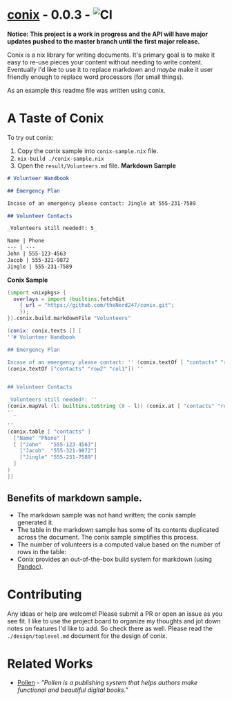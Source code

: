 # <a href="https://github.com/theNerd247/conix.git">conix</a> - 0.0.3 - ![CI](https://github.com/theNerd247/conix/workflows/CI/badge.svg?branch=master)
**Notice: This project is a work in progress and the API will have major
updates pushed to the master branch until the first major release.**

Conix is a nix library for writing documents. It's primary goal is to make it
easy to re-use pieces your content without needing to write content.
Eventually I'd like to use it to replace markdown and _maybe_ make it user
friendly enough to replace word processors (for small things).

As an example this readme file was written using conix.

# A Taste of Conix

To try out conix:

1. Copy the conix sample into `conix-sample.nix` file.
1. `nix-build ./conix-sample.nix`
1. Open the `result/Volunteers.md` file. 
__Markdown Sample__
```markdown
# Volunteer Handbook

## Emergency Plan

Incase of an emergency please contact: Jingle at 555-231-7589

## Volunteer Contacts 

_Volunteers still needed!: 5_

Name | Phone
--- | ---
John | 555-123-4563
Jacob | 555-321-9872
Jingle | 555-231-7589
```

__Conix Sample__
```nix
(import <nixpkgs> { 
  overlays = import (builtins.fetchGit
    { url = "https://github.com/theNerd247/conix.git";
    });
}).conix.build.markdownFile "Volunteers" 

(conix: conix.texts [] [
''# Volunteer Handbook

## Emergency Plan

Incase of an emergency please contact: '' (conix.textOf [ "contacts" "row2" "col0" ])" at "
(conix.textOf ["contacts" "row2" "col1"]) ''


## Volunteer Contacts 

_Volunteers still needed!: ''
(conix.mapVal (l: builtins.toString (8 - l)) (conix.at [ "contacts" "rows" "length"]))
''_

'' 
(conix.table [ "contacts" ]
  ["Name" "Phone" ]
  [ ["John"   "555-123-4563"]
    ["Jacob"  "555-321-9872"]
    ["Jingle" "555-231-7589"]
  ]
)
])

```

## Benefits of markdown sample.

* The markdown sample was not hand written; the conix sample generated it.
* The table in the markdown sample has some of its contents duplicated across
the document. The conix sample simplifies this process.
* The number of volunteers is a computed value based on the number of rows in 
  the table:
* Conix provides an out-of-the-box build system for markdown (using
[Pandoc](https://pandoc.org)).

# Contributing

Any ideas or help are welcome! Please submit a PR or open an issue as you see
fit. I like to use the project board to organize my thoughts and jot down
notes on features I'd like to add. So check there as well. Please read the 
`./design/toplevel.md` document for the design of conix. 

# Related Works

* [Pollen](https://docs.racket-lang.org/pollen/) - _"Pollen is a publishing
system that helps authors make functional and beautiful digital books."_

